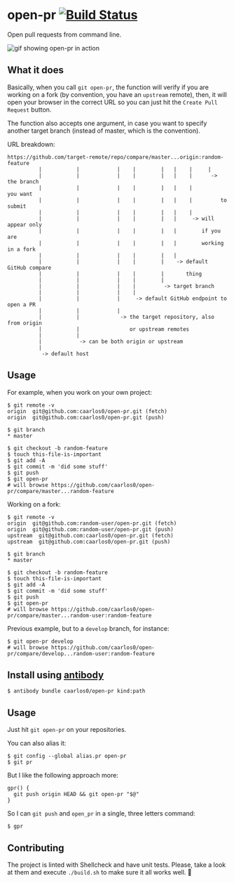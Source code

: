open-pr [![Build Status](https://travis-ci.org/caarlos0/open-pr.svg?branch=master)](https://travis-ci.org/caarlos0/open-pr)
==================

Open pull requests from command line.

![gif showing open-pr in action](https://dl.dropboxusercontent.com/u/247142/projects/git-open-pr.mov.gif)

## What it does

Basically, when you call `git open-pr`, the function will verify if you are working
on a fork (by convention, you have an `upstream` remote), then, it will open
your browser in the correct URL so you can just hit the `Create Pull Request`
button.

The function also accepts one argument, in case you want to specify another
target branch (instead of master, which is the convention).

URL breakdown:

```
https://github.com/target-remote/repo/compare/master...origin:random-feature
          |           |            |    |        |   |    |     |
          |           |            |    |        |   |    |      -> the branch
          |           |            |    |        |   |    |         you want
          |           |            |    |        |   |    |         to submit
          |           |            |    |        |   |    |
          |           |            |    |        |   |     -> will appear only
          |           |            |    |        |   |        if you are
          |           |            |    |        |   |        working in a fork
          |           |            |    |        |   |
          |           |            |    |        |    -> default GitHub compare
          |           |            |    |        |       thing
          |           |            |    |        |
          |           |            |    |         -> target branch
          |           |            |    |
          |           |            |     -> default GitHub endpoint to open a PR
          |           |            |
          |           |             -> the target repository, also from origin
          |           |                or upstream remotes
          |           |
          |            -> can be both origin or upstream
          |
           -> default host
```

## Usage

For example, when you work on your own project:

```console
$ git remote -v
origin  git@github.com:caarlos0/open-pr.git (fetch)
origin  git@github.com:caarlos0/open-pr.git (push)

$ git branch
* master

$ git checkout -b random-feature
$ touch this-file-is-important
$ git add -A
$ git commit -m 'did some stuff'
$ git push
$ git open-pr
# will browse https://github.com/caarlos0/open-pr/compare/master...random-feature
```

Working on a fork:

```console
$ git remote -v
origin  git@github.com:random-user/open-pr.git (fetch)
origin  git@github.com:random-user/open-pr.git (push)
upstream  git@github.com:caarlos0/open-pr.git (fetch)
upstream  git@github.com:caarlos0/open-pr.git (push)

$ git branch
* master

$ git checkout -b random-feature
$ touch this-file-is-important
$ git add -A
$ git commit -m 'did some stuff'
$ git push
$ git open-pr
# will browse https://github.com/caarlos0/open-pr/compare/master...random-user:random-feature
```

Previous example, but to a `develop` branch, for instance:

```console
$ git open-pr develop
# will browse https://github.com/caarlos0/open-pr/compare/develop...random-user:random-feature
```

## Install using [antibody](http://getantibody.github.io/)

```console
$ antibody bundle caarlos0/open-pr kind:path
```

## Usage

Just hit `git open-pr` on your repositories.

You can also alias it:

```console
$ git config --global alias.pr open-pr
$ git pr
```

But I like the following approach more:

```console
gpr() {
  git push origin HEAD && git open-pr "$@"
}
```

So I can `git push` and `open_pr` in a single, three letters command:

```console
$ gpr
```

## Contributing

The project is linted with Shellcheck and have unit tests. Please, take a look
at them and execute `./build.sh` to make sure it all works well. :beers:
